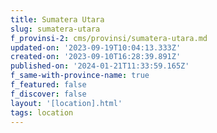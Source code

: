 ```yaml
---
title: Sumatera Utara
slug: sumatera-utara
f_provinsi-2: cms/provinsi/sumatera-utara.md
updated-on: '2023-09-19T10:04:13.333Z'
created-on: '2023-09-10T16:28:39.891Z'
published-on: '2024-01-21T11:33:59.165Z'
f_same-with-province-name: true
f_featured: false
f_discover: false
layout: '[location].html'
tags: location
---
```



